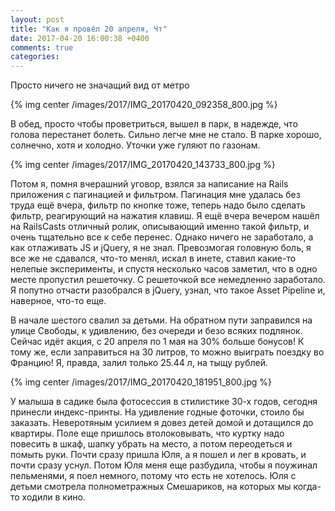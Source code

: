 ```yaml
---
layout: post
title: "Как я провёл 20 апреля, Чт"
date: 2017-04-20 16:00:38 +0400
comments: true
categories: 
---
```


Просто ничего не значащий вид от метро

{% img center /images/2017/IMG_20170420_092358_800.jpg %}


В обед, просто чтобы проветриться, вышел в парк, в надежде, что голова перестанет болеть. Сильно легче мне не стало. В парке хорошо, солнечно, хотя и холодно. Уточки уже гуляют по газонам.

{% img center /images/2017/IMG_20170420_143733_800.jpg %}

Потом я, помня вчерашний уговор, взялся за написание на Rails приложения с пагинацией и фильтром. Пагинация мне удалась без труда ещё вчера, фильтр по кнопке тоже, теперь надо было сделать фильтр, реагирующий на нажатия клавиш. Я ещё вчера вечером нашёл на RailsCasts отличный ролик, описывающий именно такой фильтр, и очень тщательно все к себе перенес. Однако ничего не заработало, а как отлаживать JS и jQuery, я не знал. Превозмогая головную боль, я все же не сдавался, что-то менял, искал в инете, ставил какие-то нелепые эксперименты, и спустя несколько часов заметил, что в одно месте пропустил решеточку. С решеточкой все немедленно заработало. Я попутно отчасти разобрался в jQuery, узнал, что такое Asset Pipeline и, наверное, что-то еще.

В начале шестого свалил за детьми. На обратном пути заправился на улице Свободы, к удивлению, без очереди и безо всяких подлянок. Сейчас идёт акция, с 20 апреля по 1 мая на 30% больше бонусов! К тому же, если заправиться на 30 литров, то можно выиграть поездку во Францию! Я, правда, залил только 25.44 л, на тыщу рублей.

{% img center /images/2017/IMG_20170420_181951_800.jpg %}

У малыша в садике была фотосессия в стилистике 30-х годов, сегодня принесли индекс-принты. На удивление годные фоточки, стоило бы заказать. Неверотяным усилием я довез детей домой и дотащился до квартиры. Поле еще пришлось втолоковывать, что куртку надо повесить в шкаф, шапку убрать на место, а потом переодеться и помыть руки. Почти сразу пришла Юля, а я пошел и лег в кровать, и почти сразу уснул. Потом Юля меня еще разбудила, чтобы я поужинал пельменями, я поел немного, потому что есть не хотелось. Юля с детьми смотрела полнометражных Смешариков, на которых мы когда-то ходили в кино.